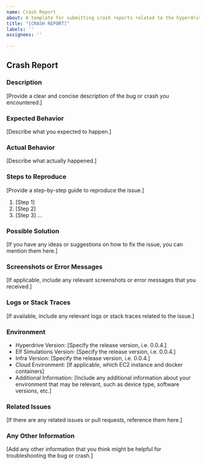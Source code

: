 ```yaml
---
name: Crash Report
about: A template for submitting crash reports related to the hyperdrive protocol.
title: "[CRASH REPORT]"
labels: ''
assignees: ''

---
```


## Crash Report


### Description

[Provide a clear and concise description of the bug or crash you encountered.]


### Expected Behavior

[Describe what you expected to happen.]


### Actual Behavior

[Describe what actually happened.]


### Steps to Reproduce

[Provide a step-by-step guide to reproduce the issue.]

1. [Step 1]
2. [Step 2]
3. [Step 3]
...


### Possible Solution

[If you have any ideas or suggestions on how to fix the issue, you can mention them here.]


### Screenshots or Error Messages

[If applicable, include any relevant screenshots or error messages that you received.]


### Logs or Stack Traces

[If available, include any relevant logs or stack traces related to the issue.]


### Environment

- Hyperdrive Version: [Specify the release version, i.e. 0.0.4.]
- Elf Simulations Version: [Specify the release version, i.e. 0.0.4.]
- Infra Version: [Specify the release version, i.e. 0.0.4.]
- Cloud Environment: [If applicable, which EC2 instance and docker containers]
- Additional Information: [Include any additional information about your environment that may be relevant, such as device type, software versions, etc.]


### Related Issues

[If there are any related issues or pull requests, reference them here.]


### Any Other Information

[Add any other information that you think might be helpful for troubleshooting the bug or crash.]
